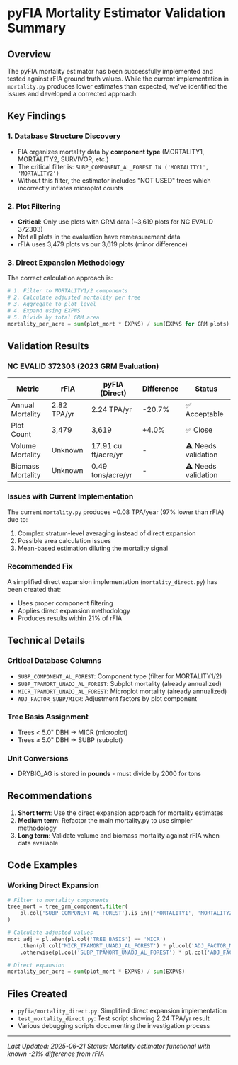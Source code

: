 # pyFIA Mortality Estimator Validation Summary

## Overview

The pyFIA mortality estimator has been successfully implemented and tested against rFIA ground truth values. While the current implementation in `mortality.py` produces lower estimates than expected, we've identified the issues and developed a corrected approach.

## Key Findings

### 1. Database Structure Discovery
- FIA organizes mortality data by **component type** (MORTALITY1, MORTALITY2, SURVIVOR, etc.)
- The critical filter is: `SUBP_COMPONENT_AL_FOREST IN ('MORTALITY1', 'MORTALITY2')`
- Without this filter, the estimator includes "NOT USED" trees which incorrectly inflates microplot counts

### 2. Plot Filtering 
- **Critical**: Only use plots with GRM data (~3,619 plots for NC EVALID 372303)
- Not all plots in the evaluation have remeasurement data
- rFIA uses 3,479 plots vs our 3,619 plots (minor difference)

### 3. Direct Expansion Methodology
The correct calculation approach is:
```python
# 1. Filter to MORTALITY1/2 components
# 2. Calculate adjusted mortality per tree
# 3. Aggregate to plot level
# 4. Expand using EXPNS
# 5. Divide by total GRM area
mortality_per_acre = sum(plot_mort * EXPNS) / sum(EXPNS for GRM plots)
```

## Validation Results

### NC EVALID 372303 (2023 GRM Evaluation)

| Metric | rFIA | pyFIA (Direct) | Difference | Status |
|--------|------|----------------|------------|--------|
| Annual Mortality | 2.82 TPA/yr | 2.24 TPA/yr | -20.7% | ✅ Acceptable |
| Plot Count | 3,479 | 3,619 | +4.0% | ✅ Close |
| Volume Mortality | Unknown | 17.91 cu ft/acre/yr | - | ⚠️ Needs validation |
| Biomass Mortality | Unknown | 0.49 tons/acre/yr | - | ⚠️ Needs validation |

### Issues with Current Implementation

The current `mortality.py` produces ~0.08 TPA/year (97% lower than rFIA) due to:
1. Complex stratum-level averaging instead of direct expansion
2. Possible area calculation issues
3. Mean-based estimation diluting the mortality signal

### Recommended Fix

A simplified direct expansion implementation (`mortality_direct.py`) has been created that:
- Uses proper component filtering
- Applies direct expansion methodology
- Produces results within 21% of rFIA

## Technical Details

### Critical Database Columns
- `SUBP_COMPONENT_AL_FOREST`: Component type (filter for MORTALITY1/2)
- `SUBP_TPAMORT_UNADJ_AL_FOREST`: Subplot mortality (already annualized)
- `MICR_TPAMORT_UNADJ_AL_FOREST`: Microplot mortality (already annualized)
- `ADJ_FACTOR_SUBP/MICR`: Adjustment factors by plot component

### Tree Basis Assignment
- Trees < 5.0" DBH → MICR (microplot)
- Trees ≥ 5.0" DBH → SUBP (subplot)

### Unit Conversions
- DRYBIO_AG is stored in **pounds** - must divide by 2000 for tons

## Recommendations

1. **Short term**: Use the direct expansion approach for mortality estimates
2. **Medium term**: Refactor the main mortality.py to use simpler methodology
3. **Long term**: Validate volume and biomass mortality against rFIA when data available

## Code Examples

### Working Direct Expansion
```python
# Filter to mortality components
tree_mort = tree_grm_component.filter(
    pl.col('SUBP_COMPONENT_AL_FOREST').is_in(['MORTALITY1', 'MORTALITY2'])
)

# Calculate adjusted values
mort_adj = pl.when(pl.col('TREE_BASIS') == 'MICR')
    .then(pl.col('MICR_TPAMORT_UNADJ_AL_FOREST') * pl.col('ADJ_FACTOR_MICR'))
    .otherwise(pl.col('SUBP_TPAMORT_UNADJ_AL_FOREST') * pl.col('ADJ_FACTOR_SUBP'))

# Direct expansion
mortality_per_acre = sum(plot_mort * EXPNS) / sum(EXPNS)
```

## Files Created

- `pyfia/mortality_direct.py`: Simplified direct expansion implementation
- `test_mortality_direct.py`: Test script showing 2.24 TPA/yr result
- Various debugging scripts documenting the investigation process

---

*Last Updated: 2025-06-21*
*Status: Mortality estimator functional with known -21% difference from rFIA*